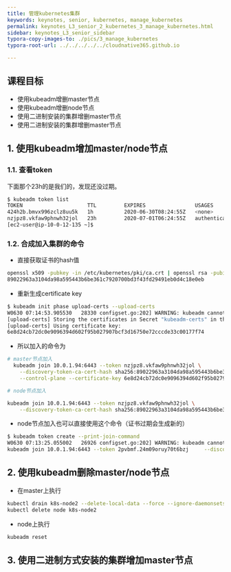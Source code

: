 ```yaml
---
title: 管理kubernetes集群
keywords: keynotes, senior, kubernetes, manage_kubernetes
permalink: keynotes_L3_senior_2_kubernetes_3_manage_kubernetes.html
sidebar: keynotes_L3_senior_sidebar
typora-copy-images-to: ./pics/3_manage_kubernetes
typora-root-url: ../../../../../cloudnative365.github.io

---
```


## 课程目标

- 使用kubeadm增删master节点
- 使用kubeadm增删node节点
- 使用二进制安装的集群增删master节点
- 使用二进制安装的集群增删master节点

## 1. 使用kubeadm增加master/node节点

### 1.1. 查看token

下面那个23h的是我们的，发现还没过期。

``` bash
$ kubeadm token list
TOKEN                     TTL         EXPIRES                USAGES                   DESCRIPTION                                                EXTRA GROUPS
424h2b.bmvx996zclz8uu5k   1h          2020-06-30T08:24:55Z   <none>                   Proxy for managing TTL for the kubeadm-certs secret        <none>
nzjpz8.vkfaw9phnwh32jol   23h         2020-07-01T06:24:55Z   authentication,signing   <none>                                                     system:bootstrappers:kubeadm:default-node-token
[ec2-user@ip-10-0-12-135 ~]$
```

### 1.2. 合成加入集群的命令

+ 直接获取证书的hash值

``` bash
openssl x509 -pubkey -in /etc/kubernetes/pki/ca.crt | openssl rsa -pubin -outform der 2>/dev/null | openssl dgst -sha256 -hex | sed 's/^.* //'
89022963a3104da98a595443b6be361c7920700bd3f43fd29491eb0d4c18e0eb
```

+ 重新生成certificate key

``` bash
$ kubeadm init phase upload-certs --upload-certs
W0630 07:14:53.905530   28330 configset.go:202] WARNING: kubeadm cannot validate component configs for API groups [kubelet.config.k8s.io kubeproxy.config.k8s.io]
[upload-certs] Storing the certificates in Secret "kubeadm-certs" in the "kube-system" Namespace
[upload-certs] Using certificate key:
6e8d24cb72dc0e9096394d602f95b027907bcf3d16750e72cccde33c00177f74
```

+ 所以加入的命令为

``` bash
# master节点加入
  kubeadm join 10.0.1.94:6443 --token nzjpz8.vkfaw9phnwh32jol \
    --discovery-token-ca-cert-hash sha256:89022963a3104da98a595443b6be361c7920700bd3f43fd29491eb0d4c18e0eb \
    --control-plane --certificate-key 6e8d24cb72dc0e9096394d602f95b027907bcf3d16750e72cccde33c00177f74

# node节点加入

kubeadm join 10.0.1.94:6443 --token nzjpz8.vkfaw9phnwh32jol \
    --discovery-token-ca-cert-hash sha256:89022963a3104da98a595443b6be361c7920700bd3f43fd29491eb0d4c18e0eb
```

+ node节点加入也可以直接使用这个命令（证书过期会生成新的）

``` bash
$ kubeadm token create --print-join-command
W0630 07:13:25.055002   26926 configset.go:202] WARNING: kubeadm cannot validate component configs for API groups [kubelet.config.k8s.io kubeproxy.config.k8s.io]
kubeadm join 10.0.1.94:6443 --token 2pvbmf.24m09oruy70t6bzj     --discovery-token-ca-cert-hash sha256:89022963a3104da98a595443b6be361c7920700bd3f43fd29491eb0d4c18e0eb
```

## 2. 使用kubeadm删除master/node节点

+ 在master上执行

``` bash
kubectl drain k8s-node2 --delete-local-data --force --ignore-daemonsets
kubectl delete node k8s-node2
```

+ node上执行

``` bash
kubeadm reset
```

## 3. 使用二进制方式安装的集群增加master节点